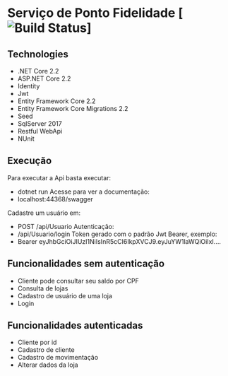 # Serviço de Ponto Fidelidade [![Build Status](https://travis-ci.org/vittoriazago/pontofidelidadeservice.svg?branch=master)]


## Technologies
* .NET Core 2.2
* ASP.NET Core 2.2
* Identity
* Jwt
* Entity Framework Core 2.2
* Entity Framework Core Migrations 2.2
* Seed
* SqlServer 2017
* Restful WebApi
* NUnit

## Execução

Para executar a Api basta executar:
* dotnet run
Acesse para ver a documentação:
* localhost:44368/swagger

Cadastre um usuário em:
* POST /api/Usuario
Autenticação:
* /api/Usuario/login
Token gerado com o padrão Jwt Bearer, exemplo:
* Bearer eyJhbGciOiJIUzI1NiIsInR5cCI6IkpXVCJ9.eyJuYW1laWQiOiIxI....


## Funcionalidades sem autenticação
* Cliente pode consultar seu saldo por CPF
* Consulta de lojas 
* Cadastro de usuário de uma loja
* Login 

## Funcionalidades autenticadas
* Cliente por id
* Cadastro de cliente
* Cadastro de movimentação
* Alterar dados da loja



